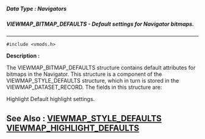 ##### Data Type : Navigators
##### VIEWMAP_BITMAP_DEFAULTS - Default settings for Navigator bitmaps.
---
```
#include <vmods.h>
```
**Description :**

The VIEWMAP_BITMAP_DEFAULTS structure contains default attributes for bitmaps 
in the Navigator.  This structure is a component of the VIEWMAP_STYLE_DEFAULTS 
structure, which in turn is stored in the VIEWMAP_DATASET_RECORD.  The fields 
in this structure are:

Highlight Default highlight settings.


**See Also :**
[VIEWMAP_STYLE_DEFAULTS](/reference/Data/VIEWMAP_STYLE_DEFAULTS)
[VIEWMAP_HIGHLIGHT_DEFAULTS](/reference/Data/VIEWMAP_HIGHLIGHT_DEFAULTS)
---
